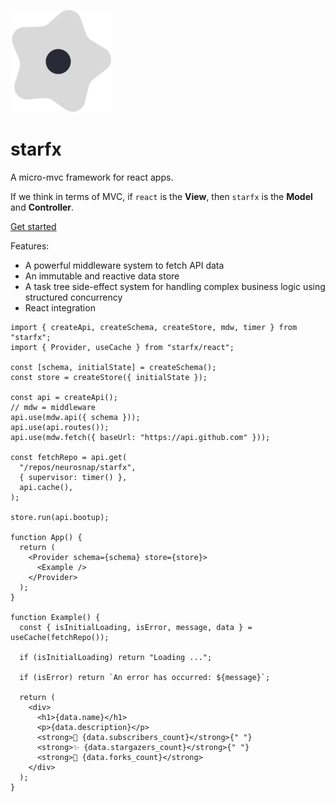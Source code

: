 ![starfx](./docs/static/logo.svg)

# starfx

A micro-mvc framework for react apps.

If we think in terms of MVC, if `react` is the **View**, then `starfx` is the
**Model** and **Controller**.

[Get started](https://starfx.bower.sh)

Features:

- A powerful middleware system to fetch API data
- An immutable and reactive data store
- A task tree side-effect system for handling complex business logic using
  structured concurrency
- React integration

```tsx
import { createApi, createSchema, createStore, mdw, timer } from "starfx";
import { Provider, useCache } from "starfx/react";

const [schema, initialState] = createSchema();
const store = createStore({ initialState });

const api = createApi();
// mdw = middleware
api.use(mdw.api({ schema }));
api.use(api.routes());
api.use(mdw.fetch({ baseUrl: "https://api.github.com" }));

const fetchRepo = api.get(
  "/repos/neurosnap/starfx",
  { supervisor: timer() },
  api.cache(),
);

store.run(api.bootup);

function App() {
  return (
    <Provider schema={schema} store={store}>
      <Example />
    </Provider>
  );
}

function Example() {
  const { isInitialLoading, isError, message, data } = useCache(fetchRepo());

  if (isInitialLoading) return "Loading ...";

  if (isError) return `An error has occurred: ${message}`;

  return (
    <div>
      <h1>{data.name}</h1>
      <p>{data.description}</p>
      <strong>👀 {data.subscribers_count}</strong>{" "}
      <strong>✨ {data.stargazers_count}</strong>{" "}
      <strong>🍴 {data.forks_count}</strong>
    </div>
  );
}
```
